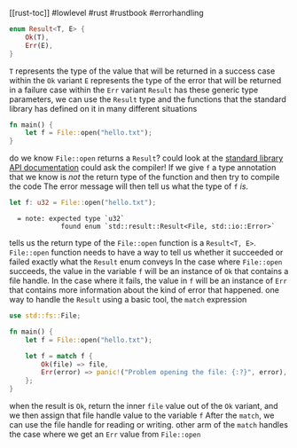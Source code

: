 [[rust-toc]]
#lowlevel #rust #rustbook #errorhandling 
```rust
enum Result<T, E> {
    Ok(T),
    Err(E),
}
```

`T` represents the type of the value that will be returned in a success case within the `Ok` variant
`E` represents the type of the error that will be returned in a failure case within the `Err` variant
`Result` has these generic type parameters, we can use the `Result` type and the functions that the standard library has defined on it in many different situations

```rust
fn main() {
    let f = File::open("hello.txt");
}
```
do we know `File::open` returns a `Result`?
could look at the [standard library API documentation](https://doc.rust-lang.org/std/index.html)
could ask the compiler! If we give `f` a type annotation that we know is _not_ the return type of the function and then try to compile the code
The error message will then tell us what the type of `f` _is_.
```rust
let f: u32 = File::open("hello.txt");
```

```console
  = note: expected type `u32`
             found enum `std::result::Result<File, std::io::Error>`
```
tells us the return type of the `File::open` function is a `Result<T, E>`.
`File::open` function needs to have a way to tell us whether it succeeded or failed
exactly what the `Result` enum conveys
In the case where `File::open` succeeds, the value in the variable `f` will be an instance of `Ok` that contains a file handle. In the case where it fails, the value in `f` will be an instance of `Err` that contains more information about the kind of error that happened.
one way to handle the `Result` using a basic tool, the `match` expression
```rust
use std::fs::File;

fn main() {
    let f = File::open("hello.txt");

    let f = match f {
        Ok(file) => file,
        Err(error) => panic!("Problem opening the file: {:?}", error),
    };
}
```
when the result is `Ok`, return the inner `file` value out of the `Ok` variant, and we then assign that file handle value to the variable `f`
After the `match`, we can use the file handle for reading or writing.
other arm of the `match` handles the case where we get an `Err` value from `File::open`



